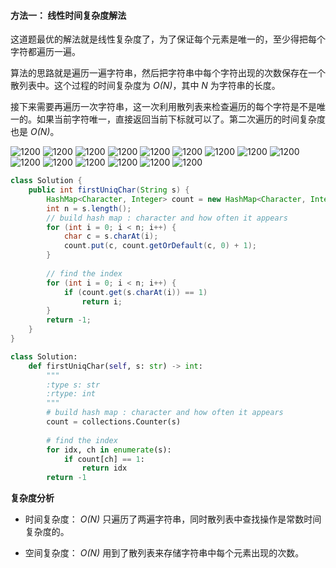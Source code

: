 #### 方法一： 线性时间复杂度解法

这道题最优的解法就是线性复杂度了，为了保证每个元素是唯一的，至少得把每个字符都遍历一遍。

算法的思路就是遍历一遍字符串，然后把字符串中每个字符出现的次数保存在一个散列表中。这个过程的时间复杂度为 *O(N)*，其中 *N* 为字符串的长度。 

接下来需要再遍历一次字符串，这一次利用散列表来检查遍历的每个字符是不是唯一的。如果当前字符唯一，直接返回当前下标就可以了。第二次遍历的时间复杂度也是 *O(N)*。 

 ![1200](https://pic.leetcode-cn.com/Figures/387/387_slide_1.png) ![1200](https://pic.leetcode-cn.com/Figures/387/387_slide_2.png) ![1200](https://pic.leetcode-cn.com/Figures/387/387_slide_3.png) ![1200](https://pic.leetcode-cn.com/Figures/387/387_slide_4.png) ![1200](https://pic.leetcode-cn.com/Figures/387/387_slide_5.png) ![1200](https://pic.leetcode-cn.com/Figures/387/387_slide_6.png) ![1200](https://pic.leetcode-cn.com/Figures/387/387_slide_7.png) ![1200](https://pic.leetcode-cn.com/Figures/387/387_slide_8.png) ![1200](https://pic.leetcode-cn.com/Figures/387/387_slide_9.png) ![1200](https://pic.leetcode-cn.com/Figures/387/387_slide_10.png) ![1200](https://pic.leetcode-cn.com/Figures/387/387_slide_11.png) ![1200](https://pic.leetcode-cn.com/Figures/387/387_slide_12.png) ![1200](https://pic.leetcode-cn.com/Figures/387/387_slide_13.png) ![1200](https://pic.leetcode-cn.com/Figures/387/387_slide_14.png) ![1200](https://pic.leetcode-cn.com/Figures/387/387_slide_15.png) 

```Java [solution-Java]
class Solution {
    public int firstUniqChar(String s) {
        HashMap<Character, Integer> count = new HashMap<Character, Integer>();
        int n = s.length();
        // build hash map : character and how often it appears
        for (int i = 0; i < n; i++) {
            char c = s.charAt(i);
            count.put(c, count.getOrDefault(c, 0) + 1);
        }
        
        // find the index
        for (int i = 0; i < n; i++) {
            if (count.get(s.charAt(i)) == 1) 
                return i;
        }
        return -1;
    }
}
```

```Python [solution-Python]
class Solution:
    def firstUniqChar(self, s: str) -> int:
        """
        :type s: str
        :rtype: int
        """
        # build hash map : character and how often it appears
        count = collections.Counter(s)
        
        # find the index
        for idx, ch in enumerate(s):
            if count[ch] == 1:
                return idx
        return -1
```

**复杂度分析**

* 时间复杂度： *O(N)* 
只遍历了两遍字符串，同时散列表中查找操作是常数时间复杂度的。

* 空间复杂度： *O(N)* 
用到了散列表来存储字符串中每个元素出现的次数。